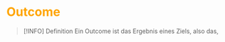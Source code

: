 # <font color = "orange">Outcome</font>
>[!INFO] Definition
>Ein Outcome ist das Ergebnis eines Ziels, also das, 